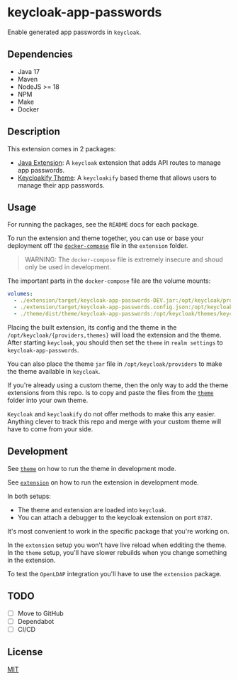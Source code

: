 # keycloak-app-passwords

Enable generated app passwords in `keycloak`.

## Dependencies

- Java 17
- Maven
- NodeJS >= 18
- NPM
- Make
- Docker

## Description

This extension comes in 2 packages:

- [Java Extension](./extension/README.md): A `keycloak` extension that adds API routes to manage app passwords.
- [Keycloakify Theme](./theme/README.md): A `keycloakify` based theme that allows users to manage their app passwords.

## Usage

For running the packages, see the `README` docs for each package.

To run the extension and theme together, you can use or base your deployment off the [`docker-compose`](./extension/docker-compose.yml) file in the `extension` folder.

> WARNING: The `docker-compose` file is extremely insecure and shoud only be used in development.

The important parts in the `docker-compose` file are the volume mounts:

```yml
volumes:
  - ./extension/target/keycloak-app-passwords-DEV.jar:/opt/keycloak/providers/keycloak-app-passwords-DEV.jar
  - ./extension/target/keycloak-app-passwords.config.json:/opt/keycloak/providers/keycloak-app-passwords.config.json
  - ./theme/dist/theme/keycloak-app-passwords:/opt/keycloak/themes/keycloak-app-passwords
```

Placing the built extension, its config and the theme in the `/opt/keycloak/{providers,themes}` will load the extension and the theme. After starting `keycloak`, you should then set the `theme` in `realm settings` to `keycloak-app-passwords`.

You can also place the theme `jar` file in `/opt/keycloak/providers` to make the theme available in `keycloak`.

If you're already using a custom theme, then the only way to add the theme extensions from this repo. Is to copy and paste the files from the [`theme`](./theme/) folder into your own theme.

`Keycloak` and `keycloakify` do not offer methods to make this any easier. Anything clever to track this repo and merge with your custom theme will have to come from your side.

## Development

See [`theme`](./theme/README.md) on how to run the theme in development mode.

See [`extension`](./extension/README.md) on how to run the extension in development mode.

In both setups:

- The theme and extension are loaded into `keycloak`.
- You can attach a debugger to the keycloak extension on port `8787`.

It's most convenient to work in the specific package that you're working on.

In the `extension` setup you won't have live reload when edditing the theme. In the `theme` setup, you'll have slower rebuilds when you change something in the extension.

To test the `OpenLDAP` integration you'll have to use the `extension` package.

## TODO

- [ ] Move to GitHub
- [ ] Dependabot
- [ ] CI/CD

## License

[MIT](./LICENSE.md)
